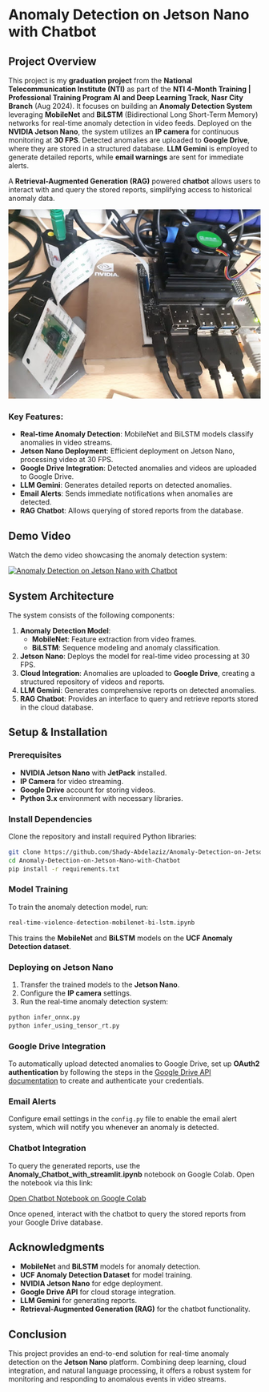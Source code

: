 # Anomaly Detection on Jetson Nano with Chatbot

## Project Overview

This project is my **graduation project** from the **National Telecommunication Institute (NTI)** as part of the **NTI 4-Month Training | Professional Training Program AI and Deep Learning Track**, **Nasr City Branch** (Aug 2024). It focuses on building an **Anomaly Detection System** leveraging **MobileNet** and **BiLSTM** (Bidirectional Long Short-Term Memory) networks for real-time anomaly detection in video feeds. Deployed on the **NVIDIA Jetson Nano**, the system utilizes an **IP camera** for continuous monitoring at **30 FPS**. Detected anomalies are uploaded to **Google Drive**, where they are stored in a structured database. **LLM Gemini** is employed to generate detailed reports, while **email warnings** are sent for immediate alerts.

A **Retrieval-Augmented Generation (RAG)** powered **chatbot** allows users to interact with and query the stored reports, simplifying access to historical anomaly data.

![Jetson Nano](https://github.com/Shady-Abdelaziz/Anomaly-Detection-on-Jetson-Nano-with-Chatbot/raw/main/Jetson%20Nano/jetson.jpg?raw=true)

### Key Features:
- **Real-time Anomaly Detection**: MobileNet and BiLSTM models classify anomalies in video streams.
- **Jetson Nano Deployment**: Efficient deployment on Jetson Nano, processing video at 30 FPS.
- **Google Drive Integration**: Detected anomalies and videos are uploaded to Google Drive.
- **LLM Gemini**: Generates detailed reports on detected anomalies.
- **Email Alerts**: Sends immediate notifications when anomalies are detected.
- **RAG Chatbot**: Allows querying of stored reports from the database.

## Demo Video

Watch the demo video showcasing the anomaly detection system:

[![Anomaly Detection on Jetson Nano with Chatbot](https://img.youtube.com/vi/m2qBMKrWNKQ/0.jpg)]([(https://drive.google.com/file/d/1Hm5gzUa8XPqj8uXuWNbgL4Z5G1IwScvP/view?usp=sharing)])

## System Architecture

The system consists of the following components:
1. **Anomaly Detection Model**:
   - **MobileNet**: Feature extraction from video frames.
   - **BiLSTM**: Sequence modeling and anomaly classification.
2. **Jetson Nano**: Deploys the model for real-time video processing at 30 FPS.
3. **Cloud Integration**: Anomalies are uploaded to **Google Drive**, creating a structured repository of videos and reports.
4. **LLM Gemini**: Generates comprehensive reports on detected anomalies.
5. **RAG Chatbot**: Provides an interface to query and retrieve reports stored in the cloud database.

## Setup & Installation

### Prerequisites
- **NVIDIA Jetson Nano** with **JetPack** installed.
- **IP Camera** for video streaming.
- **Google Drive** account for storing videos.
- **Python 3.x** environment with necessary libraries.

### Install Dependencies
Clone the repository and install required Python libraries:

```bash
git clone https://github.com/Shady-Abdelaziz/Anomaly-Detection-on-Jetson-Nano-with-Chatbot.git
cd Anomaly-Detection-on-Jetson-Nano-with-Chatbot
pip install -r requirements.txt
```

### Model Training
To train the anomaly detection model, run:

```bash
real-time-violence-detection-mobilenet-bi-lstm.ipynb
```

This trains the **MobileNet** and **BiLSTM** models on the **UCF Anomaly Detection dataset**.

### Deploying on Jetson Nano
1. Transfer the trained models to the **Jetson Nano**.
2. Configure the **IP camera** settings.
3. Run the real-time anomaly detection system:

```bash
python infer_onnx.py
python infer_using_tensor_rt.py
```

### Google Drive Integration
To automatically upload detected anomalies to Google Drive, set up **OAuth2 authentication** by following the steps in the [Google Drive API documentation](https://developers.google.com/drive/api/v3/quickstart-python) to create and authenticate your credentials.

### Email Alerts
Configure email settings in the `config.py` file to enable the email alert system, which will notify you whenever an anomaly is detected.

### Chatbot Integration
To query the generated reports, use the **Anomaly_Chatbot_with_streamlit.ipynb** notebook on Google Colab. Open the notebook via this link:

[Open Chatbot Notebook on Google Colab](https://colab.research.google.com/drive/1vfAdMNh-1-NzTaeimjylcJF1qUOI2gkd?authuser=1#scrollTo=bOoM8l6pTFrt)

Once opened, interact with the chatbot to query the stored reports from your Google Drive database.

## Acknowledgments
- **MobileNet** and **BiLSTM** models for anomaly detection.
- **UCF Anomaly Detection Dataset** for model training.
- **NVIDIA Jetson Nano** for edge deployment.
- **Google Drive API** for cloud storage integration.
- **LLM Gemini** for generating reports.
- **Retrieval-Augmented Generation (RAG)** for the chatbot functionality.

## Conclusion

This project provides an end-to-end solution for real-time anomaly detection on the **Jetson Nano** platform. Combining deep learning, cloud integration, and natural language processing, it offers a robust system for monitoring and responding to anomalous events in video streams.
